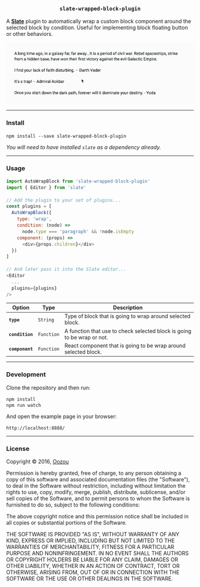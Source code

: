 
<h3 align="center"><code>slate-wrapped-block-plugin</code></h3>

A [**Slate**](https://github.com/ianstormtaylor/slate) plugin to automatically wrap a custom block component around the selected block by condition. Useful for implementing block floating button or other behaviors.

![](./example/demo.gif)

---

### Install

```
npm install --save slate-wrapped-block-plugin
```

_You will need to have installed `slate` as a dependency already._

---

### Usage

```js
import AutoWrapBlock from 'slate-wrapped-block-plugin'
import { Editor } from 'slate'

// Add the plugin to your set of plugins...
const plugins = [
  AutoWrapBlock({
    type: 'wrap',
    condition: (node) =>
      node.type === 'paragraph' && !node.isEmpty
    component: (props) =>
      <div>{props.children}</div>
  })
]

// And later pass it into the Slate editor...
<Editor
  ...
  plugins={plugins}
/>
```

Option | Type | Description
--- | --- | ---
**`type`** | `String` | Type of block that is going to wrap around selected block.
**`condition`** | `Function` | A function that use to check selected block is going to be wrap or not.
**`component`** | `Function` | React component that is going to be wrap around selected block.

---

### Development

Clone the repository and then run:

```
npm install
npm run watch
```

And open the example page in your browser:

```
http://localhost:8888/
```

---

### License

Copyright &copy; 2016, [Oozou](http://oozou.com)

Permission is hereby granted, free of charge, to any person obtaining a copy of this software and associated documentation files (the "Software"), to deal in the Software without restriction, including without limitation the rights to use, copy, modify, merge, publish, distribute, sublicense, and/or sell copies of the Software, and to permit persons to whom the Software is furnished to do so, subject to the following conditions:

The above copyright notice and this permission notice shall be included in all copies or substantial portions of the Software.

THE SOFTWARE IS PROVIDED "AS IS", WITHOUT WARRANTY OF ANY KIND, EXPRESS OR IMPLIED, INCLUDING BUT NOT LIMITED TO THE WARRANTIES OF MERCHANTABILITY, FITNESS FOR A PARTICULAR PURPOSE AND NONINFRINGEMENT. IN NO EVENT SHALL THE AUTHORS OR COPYRIGHT HOLDERS BE LIABLE FOR ANY CLAIM, DAMAGES OR OTHER LIABILITY, WHETHER IN AN ACTION OF CONTRACT, TORT OR OTHERWISE, ARISING FROM, OUT OF OR IN CONNECTION WITH THE SOFTWARE OR THE USE OR OTHER DEALINGS IN THE SOFTWARE.
